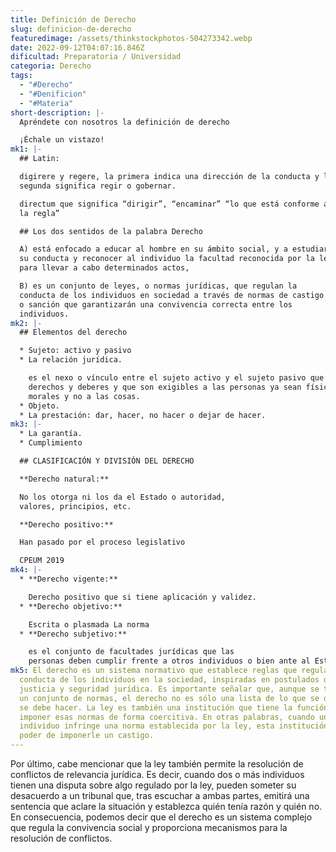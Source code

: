 ```yaml
---
title: Definición de Derecho
slug: definicion-de-derecho
featuredimage: /assets/thinkstockphotos-504273342.webp
date: 2022-09-12T04:07:16.846Z
dificultad: Preparatoria / Universidad
categoria: Derecho
tags:
  - "#Derecho"
  - "#Denificion"
  - "#Materia"
short-description: |-
  Apréndete con nosotros la definición de derecho

  ¡Échale un vistazo!
mk1: |-
  ## Latin:

  digirere y regere, la primera indica una dirección de la conducta y la
  segunda significa regir o gobernar.

  directum que significa “dirigir”, “encaminar” “lo que está conforme a
  la regla”

  ## Los dos sentidos de la palabra Derecho

  A) está enfocado a educar al hombre en su ámbito social, y a estudiar
  su conducta y reconocer al individuo la facultad reconocida por la ley
  para llevar a cabo determinados actos,

  B) es un conjunto de leyes, o normas jurídicas, que regulan la
  conducta de los individuos en sociedad a través de normas de castigo
  o sanción que garantizarán una convivencia correcta entre los
  individuos.
mk2: |-
  ## Elementos del derecho

  * Sujeto: activo y pasivo
  * La relación jurídica.

    es el nexo o vínculo entre el sujeto activo y el sujeto pasivo que implica
    derechos y deberes y que son exigibles a las personas ya sean físicas o
    morales y no a las cosas.
  * Objeto.
  * La prestación: dar, hacer, no hacer o dejar de hacer.
mk3: |-
  * La garantía.
  * Cumplimiento

  ## CLASIFICACIÓN Y DIVISIÓN DEL DERECHO

  **Derecho natural:**

  No los otorga ni los da el Estado o autoridad,
  valores, principios, etc.

  **Derecho positivo:**

  Han pasado por el proceso legislativo

  CPEUM 2019
mk4: |-
  * **Derecho vigente:**

    Derecho positivo que si tiene aplicación y validez.
  * **Derecho objetivo:**

    Escrita o plasmada La norma
  * **Derecho subjetivo:** 

    es el conjunto de facultades jurídicas que las
    personas deben cumplir frente a otros individuos o bien ante al Estado.
mk5: El derecho es un sistema normativo que establece reglas que regulan la
  conducta de los individuos en la sociedad, inspiradas en postulados de
  justicia y seguridad jurídica. Es importante señalar que, aunque se trata de
  un conjunto de normas, el derecho no es sólo una lista de lo que se debe y no
  se debe hacer. La ley es también una institución que tiene la función de
  imponer esas normas de forma coercitiva. En otras palabras, cuando un
  individuo infringe una norma establecida por la ley, esta institución tiene el
  poder de imponerle un castigo.
---
```

 Por último, cabe mencionar que la ley también permite la resolución de conflictos de relevancia jurídica. Es decir, cuando dos o más individuos tienen una disputa sobre algo regulado por la ley, pueden someter su desacuerdo a un tribunal que, tras escuchar a ambas partes, emitirá una sentencia que aclare la situación y establezca quién tenía razón y quién no. En consecuencia, podemos decir que el derecho es un sistema complejo que regula la convivencia social y proporciona mecanismos para la resolución de conflictos.